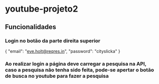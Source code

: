 # youtube-projeto2

## Funcionalidades

### Login no botão da parte direita superior 

{
    "email": "eve.holt@reqres.in",
    "password": "cityslicka"
}

### Ao realizar login a página deve carregar a pesquisa na API, caso a pesquisa não tenha sido feita, pode-se apertar o botão de busca no youtube para fazer a pesquisa

